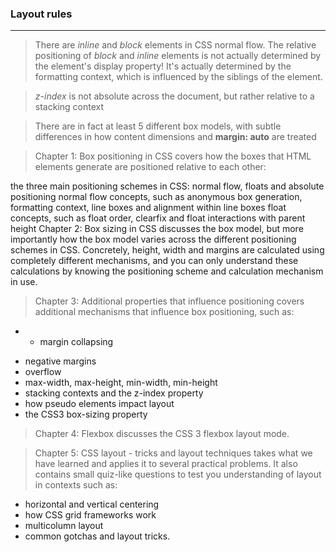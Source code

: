 ### Layout rules
-----

>There are *inline* and *block* elements in CSS normal flow.
>The relative positioning of *block* and *inline* elements is not actually determined by the element's display property! It's actually determined by the formatting context, which is influenced by the siblings of the element.

>*z-index* is not absolute across the document, but rather relative to a stacking context

>There are in fact at least 5 different box models, with subtle differences in how content dimensions and **margin: auto** are treated

>Chapter 1: Box positioning in CSS covers how the boxes that HTML elements generate are positioned relative to each other:

the three main positioning schemes in CSS: normal flow, floats and absolute positioning
normal flow concepts, such as anonymous box generation, formatting context, line boxes and alignment within line boxes
float concepts, such as float order, clearfix and float interactions with parent height
Chapter 2: Box sizing in CSS discusses the box model, but more importantly how the box model varies across the different positioning schemes in CSS. Concretely, height, width and margins are calculated using completely different mechanisms, and you can only understand these calculations by knowing the positioning scheme and calculation mechanism in use.

>Chapter 3: Additional properties that influence positioning covers additional mechanisms that influence box positioning, such as:

* + margin collapsing
+ negative margins
+ overflow
+ max-width, max-height, min-width, min-height
+ stacking contexts and the z-index property
+ how pseudo elements impact layout
+ the CSS3 box-sizing property

>Chapter 4: Flexbox discusses the CSS 3 flexbox layout mode.

>Chapter 5: CSS layout - tricks and layout techniques takes what we have learned and applies it to several practical problems. It also contains small quiz-like questions to test you understanding of layout in contexts such as:

+ horizontal and vertical centering
+ how CSS grid frameworks work
+ multicolumn layout
+ common gotchas and layout tricks.
